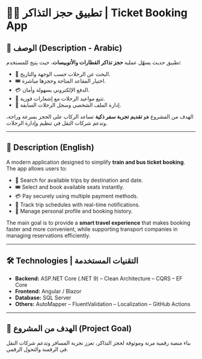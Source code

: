 # 🚆🚌 تطبيق حجز التذاكر | Ticket Booking App  

## 📖 الوصف (Description - Arabic)  
تطبيق حديث يسهّل عملية **حجز تذاكر القطارات والأتوبيسات**، حيث يتيح للمستخدم:  
- 🔎 البحث عن الرحلات حسب الوجهة والتاريخ.  
- 🎟️ اختيار المقاعد المتاحة وحجزها مباشرة.  
- 💳 الدفع الإلكتروني بسهولة وأمان.  
- 📍 تتبع مواعيد الرحلات مع إشعارات فورية.  
- 👤 إدارة الملف الشخصي وسجل الرحلات السابقة.  

الهدف من المشروع هو **تقديم تجربة سفر ذكية** تساعد الركاب على الحجز بسرعة وراحة، وتدعم شركات النقل في تنظيم وإدارة الرحلات.  

---

## 📖 Description (English)  
A modern application designed to simplify **train and bus ticket booking**. The app allows users to:  
- 🔎 Search for available trips by destination and date.  
- 🎟️ Select and book available seats instantly.  
- 💳 Pay securely using multiple payment methods.  
- 📍 Track trip schedules with real-time notifications.  
- 👤 Manage personal profile and booking history.  

The main goal is to provide a **smart travel experience** that makes booking faster and more convenient, while supporting transport companies in managing reservations efficiently.  

---

## 🛠️ Technologies | التقنيات المستخدمة  
- **Backend:** ASP.NET Core (.NET 9) – Clean Architecture – CQRS – EF Core  
- **Frontend:** Angular / Blazor  
- **Database:** SQL Server  
- **Others:** AutoMapper – FluentValidation – Localization – GitHub Actions  

---

## 🎯 الهدف من المشروع (Project Goal)  
بناء منصة رقمية مرنة وموثوقة لحجز التذاكر، تعزز تجربة المسافر وتدعم شركات النقل في الرقمنة والتحول الرقمي.  
